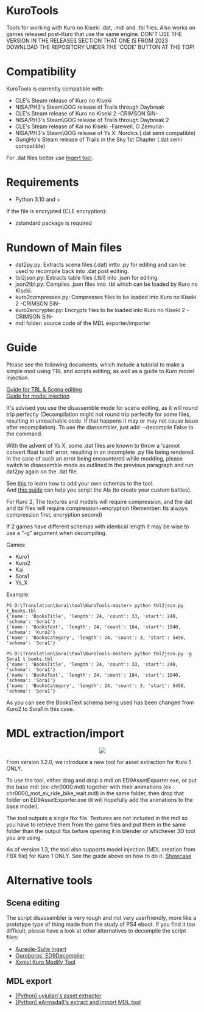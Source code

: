 # KuroTools
Tools for working with Kuro no Kiseki .dat, .mdl and .tbl files. Also works on games released post-Kuro that use the same engine.
DON'T USE THE VERSION IN THE RELEASES SECTION THAT ONE IS FROM 2023 DOWNLOAD THE REPOSITORY UNDER THE 'CODE' BUTTON AT THE TOP!

# Compatibility
KuroTools is currently compatible with:
- CLE's Steam release of Kuro no Kiseki
- NISA/PH3's Steam\GOG release of Trails through Daybreak
- CLE's Steam release of Kuro no Kiseki 2 -CRIMSON SiN-
- NISA/PH3's Steam\GOG release of Trails through Daybreak 2
- CLE's Steam release of  Kai no Kiseki -Farewell, O Zemuria- 
- NISA/PH3's Steam\GOG release of Ys X: Nordics (.dat semi compatible)
- GungHo's Steam release of  Trails in the Sky 1st Chapter (.dat semi compatible)

For .dat files better use [Ingert tool](https://github.com/Aureole-Suite/Ingert).

# Requirements
- Python 3.10 and +

If the file is encrypted (CLE encryption):
- zstandard package is required

# Rundown of Main files
- dat2py.py: Extracts scena files (.dat) intto .py for editing and can be used to recompile back into .dat post editing.
- tbl2json.py: Extracts table files (.tbl) into .json for editing.
- json2tbl.py: Compiles .json files into .tbl which can be loaded by Kuro no Kiseki.
- kuro2compresses.py: Compresses files to be loaded into Kuro no Kiseki 2 -CRIMSON SiN-
- kuro2encrypter.py: Encrypts files to be loaded into Kuro no Kiseki 2 -CRIMSON SiN-
- mdl folder: source code of the MDL exporter/importer

# Guide
Please see the following documents, which include a tutorial to make a simple mod using TBL and scripts editing, as well as a guide to Kuro model injection.

[Guide for TBL & Scena editing](https://docs.google.com/document/d/19ajbTZzda54i5xZWDLXOq0oOVQrhJYXU9rmgz3Ya3Bc/edit?usp=sharing)  
[Guide for model injection](https://github.com/Trails-Research-Group/Doc/wiki/How-to:-Import-custom-models-to-Kuro-no-Kiseki)

It's advised you use the disassemble mode for scena editing, as it will round trip perfectly (Decompilation might not round trip perfectly for some files, resulting in unreachable code. If that happens it may or may not cause issue after recompilation). To use the diassembler, just add --decompile False to the command.

With the advent of Ys X, some .dat files are known to throw a 'cannot convert float to int' error, resulting in an incomplete .py file being rendered. In the case of such an error being encountered while modding, please switch to disassemble mode as outlined in the previous paragraph and run dat2py again on the .dat file.

See [this](https://docs.google.com/document/d/1n_nECCpRQJacN2i3g4gAVZtsiHF1Bg2XzVwrp7oOGl8/edit?usp=sharing) to learn how to add your own schemas to the tool.  
And [this guide](https://docs.google.com/document/d/1ofetrdRn3BY8GIqfnzWrutw9MnyNEfLYZ6NOgxZzg8A/edit) can help you script the AIs (to create your custom battles).    
  
For Kuro 2, The textures and models will require compression, and the dat and tbl files will require compression+encryption (Remember: Its always compression first, encryption second) 

If 2 games have different schemas with identical length it may be wise to use a "-g" argument when decompiling. 

Games:
- Kuro1
- Kuro2
- Kai
- Sora1
- Ys_X

Example:
```
PS D:\Translation\Sora1\tool\KuroTools-master> python tbl2json.py t_books.tbl
{'name': 'BooksTitle', 'length': 24, 'count': 33, 'start': 248, 'schema': 'Sora1'}
{'name': 'BooksText', 'length': 24, 'count': 184, 'start': 1040, 'schema': 'Kuro2'}
{'name': 'BooksCategory', 'length': 24, 'count': 3, 'start': 5456, 'schema': 'Sora1'}

PS D:\Translation\Sora1\tool\KuroTools-master> python tbl2json.py -g Sora1 t_books.tbl
{'name': 'BooksTitle', 'length': 24, 'count': 33, 'start': 248, 'schema': 'Sora1'}
{'name': 'BooksText', 'length': 24, 'count': 184, 'start': 1040, 'schema': 'Sora1'}
{'name': 'BooksCategory', 'length': 24, 'count': 3, 'start': 5456, 'schema': 'Sora1'}
```
As you can see the BooksText schema being used has been changed from Kuro2 to Sora1 in this case.

# MDL extraction/import
<p align="center"><img src="https://user-images.githubusercontent.com/69110695/185493665-86b7cf3f-23a2-40e7-84d2-cb868ba66348.gif"/></p>

From version 1.2.0, we introduce a new tool for asset extraction for Kuro 1 ONLY. 

To use the tool, either drag and drop a mdl on ED9AssetExporter.exe, or put the base mdl (ex: chr0000.mdl) together with their animations (ex : chr0000_mot_ev_ride_bike_wait.mdl) in the same folder, then drop that folder on ED9AssetExporter.exe (it will hopefully add the animations to the base model).

The tool outputs a single fbx file.
Textures are not included in the mdl so you have to retrieve them from the game files and put them in the same folder than the output fbx before opening it in blender or whichever 3D tool you are using.

As of version 1.3, the tool also supports model injection (MDL creation from FBX file) for Kuro 1 ONLY. See the guide above on how to do it.
[Showcase](https://www.youtube.com/watch?v=XWN_7Lbtjfw)
# Alternative tools
## Scena editing
The script disassembler is very rough and not very userfriendly, more like a prototype type of thing made from the study of PS4 eboot. If you find it too difficult, please have a look at other alternatives to decompile the script files:
- [Aureole-Suite Ingert](https://github.com/Aureole-Suite/Ingert)
- [Ouroboros' ED9Decompiler](https://github.com/Ouroboros/Falcom/tree/master/Decompiler2/Falcom/ED9) 
- [Xxmyl Kuro Modify Tool](https://github.com/Xxmyl/KuroModifyTool/tree/v0.5-beta/KuroModifyTool)
## MDL export
- [(Python) uyjulian's asset extractor](https://gist.github.com/uyjulian/9a9d6395682dac55d113b503b1172009)  
- [(Python) eArmada8's extract and import MDL tool](https://github.com/eArmada8/kuro_mdl_tool)

